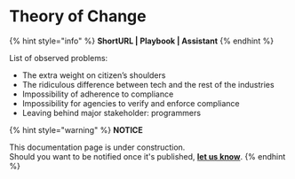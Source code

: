 # Theory of Change

{% hint style="info" %}
**ShortURL | Playbook | Assistant**
{% endhint %}



List of observed problems:





* The extra weight on citizen’s shoulders
* The ridiculous difference between tech and the rest of the industries
* Impossibility of adherence to compliance
* Impossibility for agencies to verify and enforce compliance
* Leaving behind major stakeholder: programmers







{% hint style="warning" %}
**NOTICE**

This documentation page is under construction.\
Should you want to be notified once it's published, [**let us know**](https://tiof.click/TIOFTarianUpdatesService).
{% endhint %}

